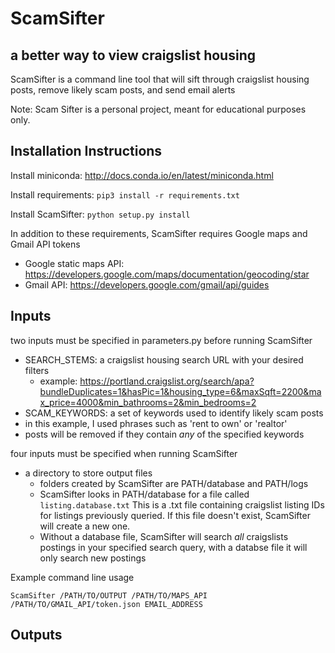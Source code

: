 # ScamSifter
## a better way to view craigslist housing

ScamSifter is a command line tool that will sift through craigslist housing posts, remove likely scam posts, and send email alerts

Note: Scam Sifter is a personal project, meant for educational purposes only.

## Installation Instructions

Install miniconda: http://docs.conda.io/en/latest/miniconda.html

Install requirements: 
```pip3 install -r requirements.txt```

Install ScamSifter: 
```python setup.py install```

In addition to these requirements, ScamSifter requires Google maps and Gmail API tokens
- Google static maps API: https://developers.google.com/maps/documentation/geocoding/star
- Gmail API: https://developers.google.com/gmail/api/guides

## Inputs

two inputs must be specified in parameters.py before running ScamSifter

- SEARCH_STEMS: a craigslist housing search URL with your desired filters
  - example: https://portland.craigslist.org/search/apa?bundleDuplicates=1&hasPic=1&housing_type=6&maxSqft=2200&max_price=4000&min_bathrooms=2&min_bedrooms=2
- SCAM_KEYWORDS: a set of keywords used to identify likely scam posts
 - in this example, I used phrases such as 'rent to own' or 'realtor'
 - posts will be removed if they contain *any* of the specified keywords

four inputs must be specified when running ScamSifter

- a directory to store output files
  - folders created by ScamSifter are PATH/database and PATH/logs
  - ScamSifter looks in PATH/database for a file called ```listing.database.txt``` This is a .txt file containing craigslist listing IDs for listings previously queried. If this file doesn't exist, ScamSifter will create a new one.
  - Without a database file, ScamSifter will search *all* craigslists postings in your specified search query, with a databse file it will only search new postings



Example command line usage

```ScamSifter /PATH/TO/OUTPUT /PATH/TO/MAPS_API /PATH/TO/GMAIL_API/token.json EMAIL_ADDRESS```


## Outputs
